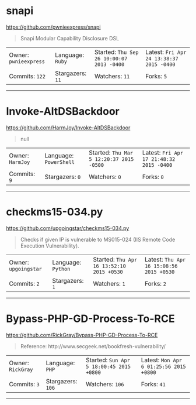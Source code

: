 # snapi

https://github.com/pwnieexpress/snapi
<blockquote>
Snapi Modular Capability Disclosure DSL
</blockquote>

<table>
<tr><td>Owner: <code>pwnieexpress</code></td>
    <td>Language: <code>Ruby</code></td>
    <td>Started: <code>Thu Sep 26 10:00:07 2013 -0400</code></td>
    <td>Latest: <code>Fri Apr 24 13:38:37 2015 -0400</code></td></tr>
<tr><td>Commits: <code>122</code></td>
    <td>Stargazers: <code>11</code></td>
    <td>Watchers: <code>11</code></td>
    <td>Forks: <code>5</code></td></tr>
</table>

---

# Invoke-AltDSBackdoor

https://github.com/HarmJoy/Invoke-AltDSBackdoor
<blockquote>
null
</blockquote>

<table>
<tr><td>Owner: <code>HarmJoy</code></td>
    <td>Language: <code>PowerShell</code></td>
    <td>Started: <code>Thu Mar 5 12:20:37 2015 -0500</code></td>
    <td>Latest: <code>Fri Apr 17 21:48:32 2015 -0400</code></td></tr>
<tr><td>Commits: <code>9</code></td>
    <td>Stargazers: <code>0</code></td>
    <td>Watchers: <code>0</code></td>
    <td>Forks: <code>0</code></td></tr>
</table>

---

# checkms15-034.py

https://github.com/upgoingstar/checkms15-034.py
<blockquote>
Checks if given IP is vulnerable to MS015-024 (IIS Remote Code Execution Vulnerability). 
</blockquote>

<table>
<tr><td>Owner: <code>upgoingstar</code></td>
    <td>Language: <code>Python</code></td>
    <td>Started: <code>Thu Apr 16 13:52:10 2015 +0530</code></td>
    <td>Latest: <code>Thu Apr 16 15:08:56 2015 +0530</code></td></tr>
<tr><td>Commits: <code>2</code></td>
    <td>Stargazers: <code>1</code></td>
    <td>Watchers: <code>1</code></td>
    <td>Forks: <code>2</code></td></tr>
</table>

---

# Bypass-PHP-GD-Process-To-RCE

https://github.com/RickGray/Bypass-PHP-GD-Process-To-RCE
<blockquote>
Reference: http://www.secgeek.net/bookfresh-vulnerability/
</blockquote>

<table>
<tr><td>Owner: <code>RickGray</code></td>
    <td>Language: <code>PHP</code></td>
    <td>Started: <code>Sun Apr 5 18:00:45 2015 +0800</code></td>
    <td>Latest: <code>Mon Apr 6 01:25:56 2015 +0800</code></td></tr>
<tr><td>Commits: <code>3</code></td>
    <td>Stargazers: <code>106</code></td>
    <td>Watchers: <code>106</code></td>
    <td>Forks: <code>41</code></td></tr>
</table>

---

